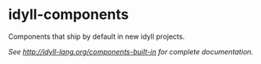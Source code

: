 # idyll-components
Components that ship by default in new idyll projects.

*See http://idyll-lang.org/components-built-in for complete documentation.*
